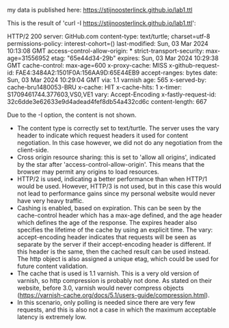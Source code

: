 my data is published here: https://stijnoosterlinck.github.io/lab1.ttl

This is the result of 'curl -I https://stijnoosterlinck.github.io/lab1.ttl':


HTTP/2 200 
server: GitHub.com
content-type: text/turtle; charset=utf-8
permissions-policy: interest-cohort=()
last-modified: Sun, 03 Mar 2024 10:13:08 GMT
access-control-allow-origin: *
strict-transport-security: max-age=31556952
etag: "65e44d34-29b"
expires: Sun, 03 Mar 2024 10:29:38 GMT
cache-control: max-age=600
x-proxy-cache: MISS
x-github-request-id: FAE4:3484A2:1501F0A:156AA9D:65E44EB9
accept-ranges: bytes
date: Sun, 03 Mar 2024 10:29:04 GMT
via: 1.1 varnish
age: 565
x-served-by: cache-bru1480053-BRU
x-cache: HIT
x-cache-hits: 1
x-timer: S1709461744.377603,VS0,VE1
vary: Accept-Encoding
x-fastly-request-id: 32c6dde3e62633e9d4adead4fef8db54a432cd6c
content-length: 667



Due to the -I option, the content is not shown. 

- The content type is correctly set to text/turtle. The server uses the vary header to indicate which request headers it used for content negotiation. In this case however, we did not do any negotiation from the client-side.
- Cross origin resource sharing: this is set to 'allow all origins', indicated by the star after 'access-control-allow-origin'. This means that the browser may permit any origins to load resources.
- HTTP/2 is used, indicating a better performance than when HTTP/1 would be used. However, HTTP/3 is not used, but in this case this would not lead to performance gains since my personal website would never have very heavy traffic.
- Cashing is enabled, based on expiration. This can be seen by the cache-control header which has a max-age defined, and the age header which defines the age of the response. The expires header also specifies the lifetime of the cache by using an explicit time. The vary: accept-encoding header indicates that requests will be seen as separate by the server if their accept-encoding header is different. If this header is the same, then the cached result can be used instead. The http object is also assigned a unique etag, which could be used for future content validation.
- The cache that is used is 1.1 varnish. This is a very old version of varnish, so http compression is probably not done. As stated on their website, before 3.0, varnish would never compress objects (https://varnish-cache.org/docs/5.1/users-guide/compression.html).
- In this scenario, only polling is needed since there are very few requests, and this is also not a case in which the maximum acceptable latency is extremely low.
